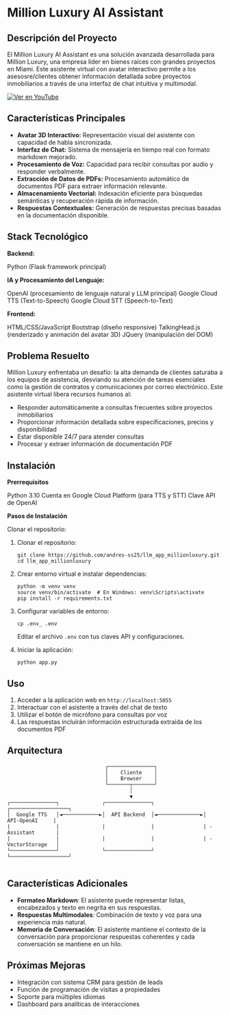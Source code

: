 # Million Luxury AI Assistant
## Descripción del Proyecto
El Million Luxury AI Assistant es una solución avanzada desarrollada para Million Luxury, una empresa líder en bienes raíces con grandes proyectos en Miami. Este asistente virtual con avatar interactivo permite a los asesosre/clientes obtener información detallada sobre proyectos inmobiliarios a través de una interfaz de chat intuitiva y multimodal.

[![Ver en YouTube](https://img.youtube.com/vi/3lRa95pbT-0/0.jpg)](https://www.youtube.com/watch?v=3lRa95pbT-0)

## Características Principales

- **Avatar 3D Interactivo:** Representación visual del asistente con capacidad de habla sincronizada.
- **Interfaz de Chat:** Sistema de mensajería en tiempo real con formato markdown mejorado.
- **Procesamiento de Voz:** Capacidad para recibir consultas por audio y responder verbalmente.
- **Extracción de Datos de PDFs:** Procesamiento automático de documentos PDF para extraer información relevante.
- **Almacenamiento Vectorial:** Indexación eficiente para búsquedas semánticas y recuperación rápida de información.
- **Respuestas Contextuales:** Generación de respuestas precisas basadas en la documentación disponible.

## Stack Tecnológico

**Backend:**

Python (Flask framework principal)

**IA y Procesamiento del Lenguaje:**

OpenAI (procesamiento de lenguaje natural y LLM principal)
Google Cloud TTS (Text-to-Speech)
Google Cloud STT (Speech-to-Text)


**Frontend:**

HTML/CSS/JavaScript
Bootstrap (diseño responsive)
TalkingHead.js (renderizado y animación del avatar 3D)
JQuery (manipulación del DOM)


## Problema Resuelto
Million Luxury enfrentaba un desafío: la alta demanda de clientes saturaba a los equipos de asistencia, desviando su atención de tareas esenciales como la gestión de contratos y comunicaciones por correo electrónico. Este asistente virtual libera recursos humanos al:

- Responder automáticamente a consultas frecuentes sobre proyectos inmobiliarios
- Proporcionar información detallada sobre especificaciones, precios y disponibilidad
- Estar disponible 24/7 para atender consultas
- Procesar y extraer información de documentación PDF

## Instalación

**Prerrequisitos**

Python 3.10
Cuenta en Google Cloud Platform (para TTS y STT)
Clave API de OpenAI

**Pasos de Instalación**

Clonar el repositorio:

1. Clonar el repositorio:
   ```
   git clone https://github.com/andres-ss25/llm_app_millionluxury.git
   cd llm_app_millionluxury
   ```

2. Crear entorno virtual e instalar dependencias:
   ```
   python -m venv venv
   source venv/bin/activate  # En Windows: venv\Scripts\activate
   pip install -r requirements.txt
   ```

3. Configurar variables de entorno:
   ```
   cp .env_ .env
   ```
   Editar el archivo `.env` con tus claves API y configuraciones.


4. Iniciar la aplicación:
   ```
   python app.py
   ```

## Uso

1. Acceder a la aplicación web en `http://localhost:5055`
2. Interactuar con el asistente a través del chat de texto
3. Utilizar el botón de micrófono para consultas por voz
4. Las respuestas incluirán información estructurada extraída de los documentos PDF

## Arquitectura

```
                                ┌───────────────┐
                                │    Cliente    │
                                │    Browser    │
                                └───────┬───────┘
                                        │
                                        ▼
┌───────────────┐              ┌───────────────┐                ┌───────────────────┐
│  Google TTS   │◄────────────►│  API Backend  │◄──────────────►│    API-OpenAI     |
|               |              |               |                | - Assistant       |
|               |              |               |                | - VectorStorage   │
└───────────────┘              └───────────────┘                └───────────────────┘
                                      
```

## Características Adicionales

- **Formateo Markdown**: El asistente puede representar listas, encabezados y texto en negrita en sus respuestas.
- **Respuestas Multimodales**: Combinación de texto y voz para una experiencia más natural.
- **Memoria de Conversación**: El asistente mantiene el contexto de la conversación para proporcionar respuestas coherentes y cada conversación se mantiene en un hilo.

## Próximas Mejoras

- Integración con sistema CRM para gestión de leads
- Función de programación de visitas a propiedades
- Soporte para múltiples idiomas
- Dashboard para analíticas de interacciones